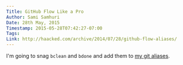 ```yaml
---
Title: GitHub Flow Like a Pro
Author: Sami Samhuri
Date: 28th May, 2015
Timestamp: 2015-05-28T07:42:27-07:00
Tags: 
Link: http://haacked.com/archive/2014/07/28/github-flow-aliases/
---
```


I'm going to snag `bclean` and `bdone` and add them to [my git aliases](https://github.com/samsonjs/config/blob/45cd33c3c3bc7692c18a5c1b9f6cb489d245ac97/zsh/zshrc#L218).
